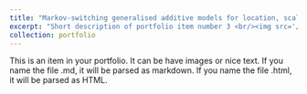 ```yaml
---
title: "Markov-switching generalised additive models for location, scale, and shape"
excerpt: "Short description of portfolio item number 3 <br/><img src='/images/Project3.png' width='500'>"
collection: portfolio
---
```


This is an item in your portfolio. It can be have images or nice text. If you name the file .md, it will be parsed as markdown. If you name the file .html, it will be parsed as HTML. 
